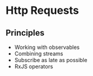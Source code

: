 # Http Requests

## Principles
* Working with observables
* Combining streams
* Subscribe as late as possible
* RxJS operators